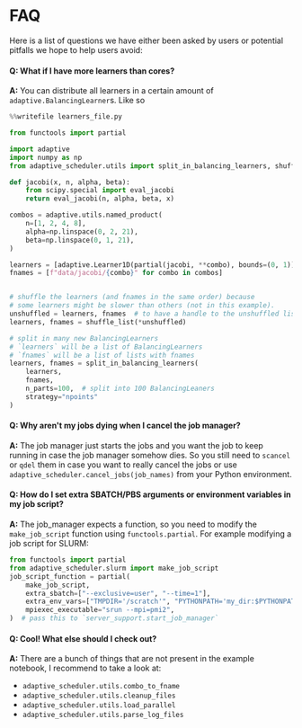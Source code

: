 # FAQ
Here is a list of questions we have either been asked by users or potential pitfalls we hope to help users avoid:

#### Q: What if I have more learners than cores?
**A:** You can distribute all learners in a certain amount of `adaptive.BalancingLearner`s. Like so

```python
%%writefile learners_file.py

from functools import partial

import adaptive
import numpy as np
from adaptive_scheduler.utils import split_in_balancing_learners, shuffle_list

def jacobi(x, n, alpha, beta):
    from scipy.special import eval_jacobi
    return eval_jacobi(n, alpha, beta, x)

combos = adaptive.utils.named_product(
    n=[1, 2, 4, 8],
    alpha=np.linspace(0, 2, 21),
    beta=np.linspace(0, 1, 21),
)

learners = [adaptive.Learner1D(partial(jacobi, **combo), bounds=(0, 1)) for combo in combos]
fnames = [f"data/jacobi/{combo}" for combo in combos]


# shuffle the learners (and fnames in the same order) because
# some learners might be slower than others (not in this example).
unshuffled = learners, fnames  # to have a handle to the unshuffled list
learners, fnames = shuffle_list(*unshuffled)

# split in many new BalancingLearners
# `learners` will be a list of BalancingLearners
# `fnames` will be a list of lists with fnames
learners, fnames = split_in_balancing_learners(
    learners,
    fnames,
    n_parts=100,  # split into 100 BalancingLeaners
    strategy="npoints"
)
```

#### Q: Why aren't my jobs dying when I cancel the job manager?
**A:** The job manager just starts the jobs and you want the job to keep running in case the job manager somehow dies. So you still need to `scancel` or `qdel` them in case you want to really cancel the jobs or use ``adaptive_scheduler.cancel_jobs(job_names)`` from your Python environment.

#### Q: How do I set extra SBATCH/PBS arguments or environment variables in my job script?
**A:** The job_manager expects a function, so you need to modify the `make_job_script` function using `functools.partial`.
For example modifying a job script for SLURM:
```python
from functools import partial
from adaptive_scheduler.slurm import make_job_script
job_script_function = partial(
    make_job_script,
    extra_sbatch=["--exclusive=user", "--time=1"],
    extra_env_vars=["TMPDIR='/scratch'", "PYTHONPATH='my_dir:$PYTHONPATH'"],
    mpiexec_executable="srun --mpi=pmi2",
)  # pass this to `server_support.start_job_manager`
```

#### Q: Cool! What else should I check out?
**A:** There are a bunch of things that are not present in the example notebook, I recommend to take a look at:

- `adaptive_scheduler.utils.combo_to_fname`
- `adaptive_scheduler.utils.cleanup_files`
- `adaptive_scheduler.utils.load_parallel`
- `adaptive_scheduler.utils.parse_log_files`
